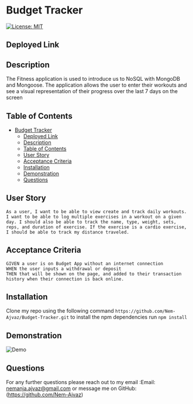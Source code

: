 # Budget Tracker

[![License: MIT](https://img.shields.io/badge/License-MIT-yellow.svg)](https://opensource.org/licenses/MIT)

## Deployed Link

## Description

The Fitness application is used to introduce us to NoSQL with MongoDB and Mongoose. The application allows the user to enter their workouts and see a visual representation of their progress over the last 7 days on the screen

## Table of Contents

- [Budget Tracker](#budget-tracker)
  - [Deployed Link](#deployed-link)
  - [Description](#description)
  - [Table of Contents](#table-of-contents)
  - [User Story](#user-story)
  - [Acceptance Criteria](#acceptance-criteria)
  - [Installation](#installation)
  - [Demonstration](#demonstration)
  - [Questions](#questions)

## User Story

```
As a user, I want to be able to view create and track daily workouts. I want to be able to log multiple exercises in a workout on a given day. I should also be able to track the name, type, weight, sets, reps, and duration of exercise. If the exercise is a cardio exercise, I should be able to track my distance traveled.
```

## Acceptance Criteria

```
GIVEN a user is on Budget App without an internet connection
WHEN the user inputs a withdrawal or deposit
THEN that will be shown on the page, and added to their transaction history when their connection is back online.
```

## Installation

Clone my repo using the following command `https://github.com/Nem-Ajvaz/Budget-Tracker.git` to install the npm dependencies run `npm install`

## Demonstration

![Demo](/assets/images/Budget.gif)

## Questions

For any further questions please reach out to my email :Email: nemanja.ajvaz@gmail.com or message me on GitHub:(https://github.com/Nem-Ajvaz)
